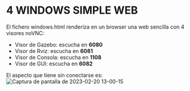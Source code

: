# 4 WINDOWS SIMPLE WEB
El fichero windows.html renderiza en un browser una web sencilla con 4 visores noVNC:
- Visor de Gazebo: escucha en **6080**
- Visor de Rviz: escucha en **6081**
- Visor de Consola: escucha en **1108**
- Visor de GUI: escucha en **6082**

El aspecto que tiene sin conectarse es:
![Captura de pantalla de 2023-02-20 13-00-15](https://user-images.githubusercontent.com/79047431/220100580-41c9187c-b6f6-4224-8a87-5639ca1fafbe.png)
